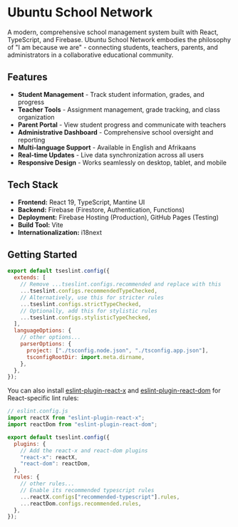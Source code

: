 # Ubuntu School Network

A modern, comprehensive school management system built with React, TypeScript, and Firebase. Ubuntu School Network embodies the philosophy of "I am because we are" - connecting students, teachers, parents, and administrators in a collaborative educational community.

## Features

- **Student Management** - Track student information, grades, and progress
- **Teacher Tools** - Assignment management, grade tracking, and class organization
- **Parent Portal** - View student progress and communicate with teachers
- **Administrative Dashboard** - Comprehensive school oversight and reporting
- **Multi-language Support** - Available in English and Afrikaans
- **Real-time Updates** - Live data synchronization across all users
- **Responsive Design** - Works seamlessly on desktop, tablet, and mobile

## Tech Stack

- **Frontend:** React 19, TypeScript, Mantine UI
- **Backend:** Firebase (Firestore, Authentication, Functions)
- **Deployment:** Firebase Hosting (Production), GitHub Pages (Testing)
- **Build Tool:** Vite
- **Internationalization:** i18next

## Getting Started

```js
export default tseslint.config({
  extends: [
    // Remove ...tseslint.configs.recommended and replace with this
    ...tseslint.configs.recommendedTypeChecked,
    // Alternatively, use this for stricter rules
    ...tseslint.configs.strictTypeChecked,
    // Optionally, add this for stylistic rules
    ...tseslint.configs.stylisticTypeChecked,
  ],
  languageOptions: {
    // other options...
    parserOptions: {
      project: ["./tsconfig.node.json", "./tsconfig.app.json"],
      tsconfigRootDir: import.meta.dirname,
    },
  },
});
```

You can also install [eslint-plugin-react-x](https://github.com/Rel1cx/eslint-react/tree/main/packages/plugins/eslint-plugin-react-x) and [eslint-plugin-react-dom](https://github.com/Rel1cx/eslint-react/tree/main/packages/plugins/eslint-plugin-react-dom) for React-specific lint rules:

```js
// eslint.config.js
import reactX from "eslint-plugin-react-x";
import reactDom from "eslint-plugin-react-dom";

export default tseslint.config({
  plugins: {
    // Add the react-x and react-dom plugins
    "react-x": reactX,
    "react-dom": reactDom,
  },
  rules: {
    // other rules...
    // Enable its recommended typescript rules
    ...reactX.configs["recommended-typescript"].rules,
    ...reactDom.configs.recommended.rules,
  },
});
```
